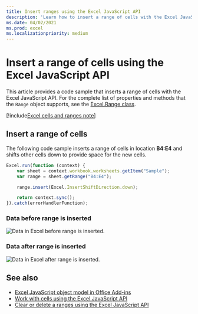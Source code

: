 ```yaml
---
title: Insert ranges using the Excel JavaScript API
description: 'Learn how to insert a range of cells with the Excel JavaScript API.'
ms.date: 04/02/2021
ms.prod: excel
ms.localizationpriority: medium
---
```


# Insert a range of cells using the Excel JavaScript API

This article provides a code sample that inserts a range of cells with the Excel JavaScript API. For the complete list of properties and methods that the `Range` object supports, see the [Excel.Range class](/javascript/api/excel/excel.range).

[!include[Excel cells and ranges note](../includes/note-excel-cells-and-ranges.md)]

## Insert a range of cells

The following code sample inserts a range of cells in location **B4:E4** and shifts other cells down to provide space for the new cells.

```js
Excel.run(function (context) {
    var sheet = context.workbook.worksheets.getItem("Sample");
    var range = sheet.getRange("B4:E4");

    range.insert(Excel.InsertShiftDirection.down);

    return context.sync();
}).catch(errorHandlerFunction);
```

### Data before range is inserted

![Data in Excel before range is inserted.](../images/excel-ranges-start.png)

### Data after range is inserted

![Data in Excel after range is inserted.](../images/excel-ranges-after-insert.png)

## See also

- [Excel JavaScript object model in Office Add-ins](excel-add-ins-core-concepts.md)
- [Work with cells using the Excel JavaScript API](excel-add-ins-cells.md)
- [Clear or delete a ranges using the Excel JavaScript API](excel-add-ins-ranges-clear-delete.md)
